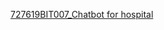 [727619BIT007_Chatbot for hospital](https://web-chat.global.assistant.watson.appdomain.cloud/preview.html?backgroundImageURL=https%3A%2F%2Fjp-tok.assistant.watson.cloud.ibm.com%2Fpublic%2Fimages%2Fupx-b92d28c9-14c2-4595-a750-4d8658369a67%3A%3Ad0c4329b-12ad-44ad-909c-97e56fd0ad3d&integrationID=31eb48aa-14da-4fef-a660-c4018de03969&region=jp-tok&serviceInstanceID=b92d28c9-14c2-4595-a750-4d8658369a67)
